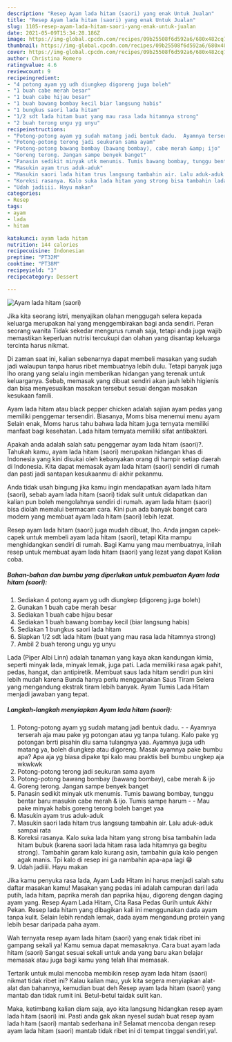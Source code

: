 ```yaml
---
description: "Resep Ayam lada hitam (saori) yang enak Untuk Jualan"
title: "Resep Ayam lada hitam (saori) yang enak Untuk Jualan"
slug: 1105-resep-ayam-lada-hitam-saori-yang-enak-untuk-jualan
date: 2021-05-09T15:34:28.186Z
image: https://img-global.cpcdn.com/recipes/09b25508f6d592a6/680x482cq70/ayam-lada-hitam-saori-foto-resep-utama.jpg
thumbnail: https://img-global.cpcdn.com/recipes/09b25508f6d592a6/680x482cq70/ayam-lada-hitam-saori-foto-resep-utama.jpg
cover: https://img-global.cpcdn.com/recipes/09b25508f6d592a6/680x482cq70/ayam-lada-hitam-saori-foto-resep-utama.jpg
author: Christina Romero
ratingvalue: 4.6
reviewcount: 9
recipeingredient:
- "4 potong ayam yg udh diungkep digoreng juga boleh"
- "1 buah cabe merah besar"
- "1 buah cabe hijau besar"
- "1 buah bawang bombay kecil biar langsung habis"
- "1 bungkus saori lada hitam"
- "1/2 sdt lada hitam buat yang mau rasa lada hitamnya strong"
- "2 buah terong ungu yg unyu"
recipeinstructions:
- "Potong-potong ayam yg sudah matang jadi bentuk dadu.  Ayamnya terserah aja mau pake yg potongan atau yg tanpa tulang. Kalo pake yg potongan brrti pisahin dlu sama tulangnya yaa. Ayamnya juga udh matang ya, boleh diungkep atau digoreng. Masak ayamnya pake bumbu apa? Apa aja yg biasa dipake tpi kalo mau praktis beli bumbu ungkep aja wkwkwk"
- "Potong-potong terong jadi seukuran sama ayam"
- "Potong-potong bawang bombay (bawang bombay), cabe merah &amp; ijo"
- "Goreng terong. Jangan sampe benyek banget"
- "Panasin sedikit minyak utk menumis. Tumis bawang bombay, tunggu bentar baru masukin cabe merah &amp; ijo. Tumis sampe harum  Mau pake minyak habis goreng terong boleh banget yaa"
- "Masukin ayam trus aduk-aduk"
- "Masukin saori lada hitam trus langsung tambahin air. Lalu aduk-aduk sampai rata"
- "Koreksi rasanya. Kalo suka lada hitam yang strong bisa tambahin lada hitam bubuk (karena saori lada hitam rasa lada hitamnya ga begitu strong). Tambahin garam kalo kurang asin, tambahin gula kalo pengen agak manis. Tpi kalo di resep ini ga nambahin apa-apa lagi 😁"
- "Udah jadiiii. Hayu makan"
categories:
- Resep
tags:
- ayam
- lada
- hitam

katakunci: ayam lada hitam 
nutrition: 144 calories
recipecuisine: Indonesian
preptime: "PT32M"
cooktime: "PT38M"
recipeyield: "3"
recipecategory: Dessert

---
```



![Ayam lada hitam (saori)](https://img-global.cpcdn.com/recipes/09b25508f6d592a6/680x482cq70/ayam-lada-hitam-saori-foto-resep-utama.jpg)

Jika kita seorang istri, menyajikan olahan menggugah selera kepada keluarga merupakan hal yang menggembirakan bagi anda sendiri. Peran seorang  wanita Tidak sekedar mengurus rumah saja, tetapi anda juga wajib memastikan keperluan nutrisi tercukupi dan olahan yang disantap keluarga tercinta harus nikmat.

Di zaman  saat ini, kalian sebenarnya dapat membeli masakan yang sudah jadi walaupun tanpa harus ribet membuatnya lebih dulu. Tetapi banyak juga lho orang yang selalu ingin memberikan hidangan yang terenak untuk keluarganya. Sebab, memasak yang dibuat sendiri akan jauh lebih higienis dan bisa menyesuaikan masakan tersebut sesuai dengan masakan kesukaan famili. 

Ayam lada hitam atau black pepper chicken adalah sajian ayam pedas yang memiliki penggemar tersendiri. Biasanya, Moms bisa menemui menu ayam Selain enak, Moms harus tahu bahwa lada hitam juga ternyata memiliki manfaat bagi kesehatan. Lada hitam ternyata memiliki sifat antibakteri.

Apakah anda adalah salah satu penggemar ayam lada hitam (saori)?. Tahukah kamu, ayam lada hitam (saori) merupakan hidangan khas di Indonesia yang kini disukai oleh kebanyakan orang di hampir setiap daerah di Indonesia. Kita dapat memasak ayam lada hitam (saori) sendiri di rumah dan pasti jadi santapan kesukaanmu di akhir pekanmu.

Anda tidak usah bingung jika kamu ingin mendapatkan ayam lada hitam (saori), sebab ayam lada hitam (saori) tidak sulit untuk didapatkan dan kalian pun boleh mengolahnya sendiri di rumah. ayam lada hitam (saori) bisa diolah memalui bermacam cara. Kini pun ada banyak banget cara modern yang membuat ayam lada hitam (saori) lebih lezat.

Resep ayam lada hitam (saori) juga mudah dibuat, lho. Anda jangan capek-capek untuk membeli ayam lada hitam (saori), tetapi Kita mampu menghidangkan sendiri di rumah. Bagi Kamu yang mau membuatnya, inilah resep untuk membuat ayam lada hitam (saori) yang lezat yang dapat Kalian coba.

<!--inarticleads1-->

##### Bahan-bahan dan bumbu yang diperlukan untuk pembuatan Ayam lada hitam (saori):

1. Sediakan 4 potong ayam yg udh diungkep (digoreng juga boleh)
1. Gunakan 1 buah cabe merah besar
1. Sediakan 1 buah cabe hijau besar
1. Sediakan 1 buah bawang bombay kecil (biar langsung habis)
1. Sediakan 1 bungkus saori lada hitam
1. Siapkan 1/2 sdt lada hitam (buat yang mau rasa lada hitamnya strong)
1. Ambil 2 buah terong ungu yg unyu


Lada (Piper Albi Linn) adalah tanaman yang kaya akan kandungan kimia, seperti minyak lada, minyak lemak, juga pati. Lada memiliki rasa agak pahit, pedas, hangat, dan antipiretik. Membuat saus lada hitam sendiri pun kini lebih mudah karena Bunda hanya perlu menggunakan Saus Tiram Selera yang mengandung ekstrak tiram lebih banyak. Ayam Tumis Lada Hitam menjadi jawaban yang tepat. 

<!--inarticleads2-->

##### Langkah-langkah menyiapkan Ayam lada hitam (saori):

1. Potong-potong ayam yg sudah matang jadi bentuk dadu. -  - Ayamnya terserah aja mau pake yg potongan atau yg tanpa tulang. Kalo pake yg potongan brrti pisahin dlu sama tulangnya yaa. Ayamnya juga udh matang ya, boleh diungkep atau digoreng. Masak ayamnya pake bumbu apa? Apa aja yg biasa dipake tpi kalo mau praktis beli bumbu ungkep aja wkwkwk
1. Potong-potong terong jadi seukuran sama ayam
1. Potong-potong bawang bombay (bawang bombay), cabe merah &amp; ijo
1. Goreng terong. Jangan sampe benyek banget
1. Panasin sedikit minyak utk menumis. Tumis bawang bombay, tunggu bentar baru masukin cabe merah &amp; ijo. Tumis sampe harum -  - Mau pake minyak habis goreng terong boleh banget yaa
1. Masukin ayam trus aduk-aduk
1. Masukin saori lada hitam trus langsung tambahin air. Lalu aduk-aduk sampai rata
1. Koreksi rasanya. Kalo suka lada hitam yang strong bisa tambahin lada hitam bubuk (karena saori lada hitam rasa lada hitamnya ga begitu strong). Tambahin garam kalo kurang asin, tambahin gula kalo pengen agak manis. Tpi kalo di resep ini ga nambahin apa-apa lagi 😁
1. Udah jadiiii. Hayu makan


Jika kamu penyuka rasa lada, Ayam Lada Hitam ini harus menjadi salah satu daftar masakan kamu! Masakan yang pedas ini adalah campuran dari lada putih, lada hitam, paprika merah dan paprika hijau, digoreng dengan daging ayam yang. Resep Ayam Lada Hitam, Cita Rasa Pedas Gurih untuk Akhir Pekan. Resep lada hitam yang dibagikan kali ini menggunakan dada ayam tanpa kulit. Selain lebih rendah lemak, dada ayam mengandung protein yang lebih besar daripada paha ayam. 

Wah ternyata resep ayam lada hitam (saori) yang enak tidak ribet ini gampang sekali ya! Kamu semua dapat memasaknya. Cara buat ayam lada hitam (saori) Sangat sesuai sekali untuk anda yang baru akan belajar memasak atau juga bagi kamu yang telah lihai memasak.

Tertarik untuk mulai mencoba membikin resep ayam lada hitam (saori) nikmat tidak ribet ini? Kalau kalian mau, yuk kita segera menyiapkan alat-alat dan bahannya, kemudian buat deh Resep ayam lada hitam (saori) yang mantab dan tidak rumit ini. Betul-betul taidak sulit kan. 

Maka, ketimbang kalian diam saja, ayo kita langsung hidangkan resep ayam lada hitam (saori) ini. Pasti anda gak akan nyesel sudah buat resep ayam lada hitam (saori) mantab sederhana ini! Selamat mencoba dengan resep ayam lada hitam (saori) mantab tidak ribet ini di tempat tinggal sendiri,ya!.

